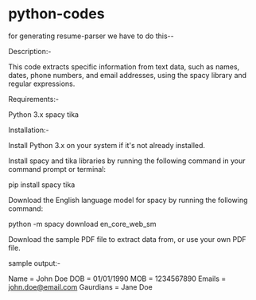 # python-codes

for generating resume-parser we have to do this--

Description:-

This code extracts specific information from text data, such as names, dates, phone numbers, and email addresses, using the spacy library and regular expressions.

Requirements:-

Python 3.x
spacy
tika

Installation:-

Install Python 3.x on your system if it's not already installed.

Install spacy and tika libraries by running the following command in your command prompt or terminal:

pip install spacy tika

Download the English language model for spacy by running the following command:

python -m spacy download en_core_web_sm

Download the sample PDF file to extract data from, or use your own PDF file.

sample output:-

Name = John Doe
DOB = 01/01/1990
MOB = 1234567890
Emails = john.doe@email.com
Gaurdians = Jane Doe

